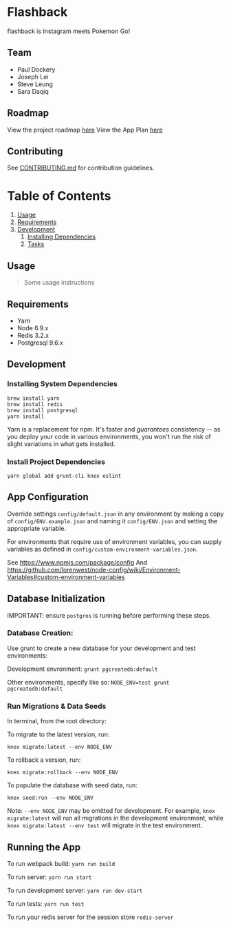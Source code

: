 # Flashback

flashback is Instagram meets Pokemon Go!

## Team

- Paul Dockery
- Joseph Lei
- Steve Leung
- Sara Daqiq

## Roadmap

View the project roadmap [here](https://docs.google.com/spreadsheets/d/1E_-B1LNakvEuCvsZOPuVSbs3WW5NiP2rRUozu5YB6yA/edit#gid=0)
View the App Plan [here](https://docs.google.com/document/d/17ad8X501emTMZGOyQNTGNWyrTotANPO0d8oMzNsyGio/edit)

## Contributing

See [CONTRIBUTING.md](CONTRIBUTING.md) for contribution guidelines.

# Table of Contents

1. [Usage](#Usage)
1. [Requirements](#requirements)
1. [Development](#development)
    1. [Installing Dependencies](#installing-dependencies)
    1. [Tasks](#tasks)

## Usage

> Some usage instructions

## Requirements

- Yarn
- Node 6.9.x
- Redis 3.2.x
- Postgresql 9.6.x

## Development

### Installing System Dependencies

```
brew install yarn
brew install redis
brew install postgresql
yarn install
```

Yarn is a replacement for npm. It's faster and *guarantees* consistency -- as you deploy your code in various environments, you won't run the risk of slight variations in what gets installed.

### Install Project Dependencies

```
yarn global add grunt-cli knex eslint
```

## App Configuration

Override settings `config/default.json` in any environment by making a copy of `config/ENV.example.json` and naming it `config/ENV.json` and setting the appropriate variable. 

For environments that require use of environment variables, you can supply variables as defined in `config/custom-environment-variables.json`.

See https://www.npmjs.com/package/config
And https://github.com/lorenwest/node-config/wiki/Environment-Variables#custom-environment-variables

## Database Initialization

IMPORTANT: ensure `postgres` is running before performing these steps.

### Database Creation:

Use grunt to create a new database for your development and test environments:

Development envronment: `grunt pgcreatedb:default`

Other environments, specify like so: `NODE_ENV=test grunt pgcreatedb:default`

### Run Migrations & Data Seeds

In terminal, from the root directory:

To migrate to the latest version, run:

`knex migrate:latest --env NODE_ENV`

To rollback a version, run:

`knex migrate:rollback --env NODE_ENV`

To populate the database with seed data, run:

`knex seed:run --env NODE_ENV`

Note: `--env NODE_ENV` may be omitted for development. For example, `knex migrate:latest` will run all migrations in the development environment, while `knex migrate:latest --env test` will migrate in the test environment.

## Running the App

To run webpack build: `yarn run build`

To run server: `yarn run start`

To run development server: `yarn run dev-start`

To run tests: `yarn run test`

To run your redis server for the session store `redis-server`


